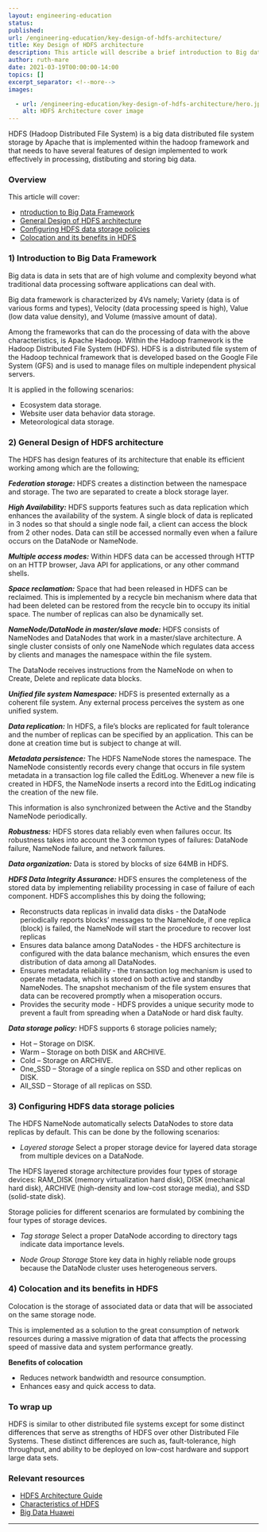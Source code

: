 ```yaml
---
layout: engineering-education
status: 
published: 
url: /engineering-education/key-design-of-hdfs-architecture/
title: Key Design of HDFS architecture
description: This article will describe a brief introduction to Big data Framework, the general Design of HDFS architecture, ways of configuring HDFS Data Storage policies, Colocation and it's benefits in HDFS.
author: ruth-mare
date: 2021-03-19T00:00:00-14:00
topics: []
excerpt_separator: <!--more-->
images:

  - url: /engineering-education/key-design-of-hdfs-architecture/hero.jpg
    alt: HDFS Architecture cover image 
---
```

HDFS (Hadoop Distributed File System) is a big data distributed file system storage by Apache that is implemented within the hadoop framework and that needs to have several features of design implemented to work effectively in processing, distibuting and storing big data.

<!--more-->

### Overview
This article will cover:
- [ntroduction to Big Data Framework](#Introduction-to-Big-Data-framework)
- [General Design of HDFS architecture](#General-Design-of-HDFS-architecture)
- [Configuring HDFS data storage policies](#Configuring-HDFS-data-storage-policies)
- [Colocation and its benefits in HDFS](#Colocation-and-its-benefits-in-HDFS)

### 1) Introduction to Big Data Framework
Big data is data in sets that are of high volume and complexity beyond what traditional data processing software applications can deal with.

Big data framework is characterized by 4Vs namely; Variety (data is of various forms and types), Velocity (data processing speed is high), Value (low data value density), and Volume (massive amount of data).

Among the frameworks that can do the processing of data with the above characteristics, is Apache Hadoop. Within the Hadoop framework is the Hadoop Distributed File System (HDFS).
HDFS is a distributed file system of the Hadoop technical framework that is developed based on the Google File System (GFS) and is used to manage files on multiple independent physical servers.

It is applied in the following scenarios:
-	Ecosystem data storage.
-	Website user data behavior data storage.
-	Meteorological data storage.


### 2)	General Design of HDFS architecture
The HDFS has design features of its architecture that enable its efficient working among which are the following;

***Federation storage:*** HDFS creates a distinction between the namespace and storage. The two are separated to create a block storage layer.

***High Availability:*** HDFS supports features such as data replication which enhances the availability of the system. A single block of data is replicated in 3 nodes so that should a single node fail, a client can access the block from 2 other nodes.
Data can still be accessed normally even when a failure occurs on the DataNode or NameNode.

***Multiple access modes:*** Within HDFS data can be accessed through HTTP on an HTTP browser, Java API for applications, or any other command shells.

***Space reclamation:*** Space that had been released in HDFS can be reclaimed.
This is implemented by a recycle bin mechanism where data that had been deleted can be restored from the recycle bin to occupy its initial space. The number of replicas can also be dynamically set.

***NameNode/DataNode in master/slave mode:*** HDFS consists of NameNodes and DataNodes that work in a master/slave architecture. A single cluster consists of only one NameNode which regulates data access by clients and manages the namespace within the file system.

The DataNode receives instructions from the NameNode on when to Create, Delete and replicate data blocks.

***Unified file system Namespace:*** HDFS is presented externally as a coherent file system.
Any external process perceives the system as one unified system.

***Data replication:*** In HDFS, a file’s blocks are replicated for fault tolerance and the number of replicas can be specified by an application. This can be done at creation time but is subject to change at will.

***Metadata persistence:*** The HDFS NameNode stores the namespace. The NameNode consistently records every change that occurs in file system metadata in a transaction log file called the EditLog. Whenever a new file is created in HDFS, the NameNode inserts a record into the EditLog indicating the creation of the new file.

This information is also synchronized between the Active and the Standby NameNode periodically.

***Robustness:*** HDFS stores data reliably even when failures occur. Its robustness takes into account the 3 common types of failures: DataNode failure, NameNode failure, and network failures.

***Data organization:*** Data is stored by blocks of size 64MB in HDFS.

***HDFS Data Integrity Assurance:*** HDFS ensures the completeness of the stored data by implementing reliability processing in case of failure of each component. HDFS accomplishes this by doing the following;

- Reconstructs data replicas in invalid data disks - the DataNode periodically reports blocks’ messages to the NameNode, if one replica (block) is failed, the NameNode will start the procedure to recover lost replicas
- Ensures data balance among DataNodes - the HDFS architecture is configured with the data balance mechanism, which ensures the even distribution of data among all DataNodes.
- Ensures metadata reliability - the transaction log mechanism is used to operate metadata, which is stored on both active and standby NameNodes. The snapshot mechanism of the file system ensures that data can be recovered promptly when a misoperation occurs.
- Provides the security mode - HDFS provides a unique security mode to prevent a fault from spreading when a DataNode or hard disk faulty.

***Data storage policy:*** HDFS supports 6 storage policies namely;
- Hot – Storage on DISK.
- Warm – Storage on both DISK and ARCHIVE.
- Cold – Storage on ARCHIVE.
- One_SSD – Storage of a single replica on SSD and other replicas on DISK.
- All_SSD – Storage of all replicas on SSD.

### 3) Configuring HDFS data storage policies
The HDFS NameNode automatically selects DataNodes to store data replicas by default. This can be done by the following scenarios:

+ *Layered storage*
Select a proper storage device for layered data storage from multiple devices on a DataNode.

The HDFS layered storage architecture provides four types of storage devices: RAM_DISK (memory virtualization hard disk), DISK (mechanical hard disk), ARCHIVE (high-density and low-cost storage media), and SSD (solid-state disk).

Storage policies for different scenarios are formulated by combining the four types of storage devices.

+ *Tag storage*
Select a proper DataNode according to directory tags indicate data importance levels.

+ *Node Group Storage*
Store key data in highly reliable node groups because the DataNode cluster uses heterogeneous servers.


### 4) Colocation and its benefits in HDFS
Colocation is the storage of associated data or data that will be associated on the same storage node.

This is implemented as a solution to the great consumption of network resources during a massive migration of data that affects the processing speed of massive data and system performance greatly.

**Benefits of colocation**
+	Reduces network bandwidth and resource consumption.
+	Enhances easy and quick access to data.


### To wrap up
HDFS is similar to other distributed file systems except for some distinct differences that serve as strengths of HDFS over other Distributed File Systems. These distinct differences are such as, fault-tolerance, high throughput, and ability to be deployed on low-cost hardware and support large data sets.

### Relevant resources
- [HDFS Architecture Guide](https://hadoop.apache.org/docs/r1.2.1/hdfs_design.html)
- [Characteristics of HDFS](https://www.geeksforgeeks.org/characteristics-of-hdfs/)
- [Big Data Huawei](http://support.huawei.com/learning/Certificate!showCertificate?lang=en&pbiPath=term1000025450&id=Node1000011796)

---